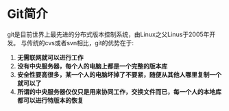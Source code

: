 # Git简介 #

git是目前世界上最先进的分布式版本控制系统，由Linux之父Linus于2005年开发。
与传统的cvs或者svn相比，git的优势在于:
1. **无需联网就可以进行工作**
2. **没有中央服务器，每个人的电脑上都是一个完整的版本库**
3. **安全性要高很多，某一个人的电脑坏掉了不要紧，随便从其他人哪里复制一个就可以了**
4. **所谓的中央服务器仅仅只是用来协同工作，交换文件而已，每一个人的本地库都可以进行特版本的恢复**

